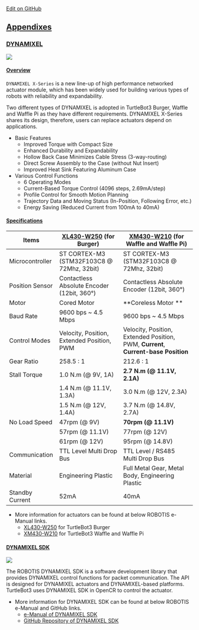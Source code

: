 
[Edit on GitHub](https://github.com/ROBOTIS-GIT/emanual/blob/master/docs/en/platform/turtlebot3/more_info/appendix_dynamixel.md "https://github.com/ROBOTIS-GIT/emanual/blob/master/docs/en/platform/turtlebot3/more_info/appendix_dynamixel.md") 

## [Appendixes](#appendixes "#appendixes")

### [DYNAMIXEL](#appendix-dynamixel "#appendix-dynamixel")

![](/assets/images/platform/turtlebot3/appendix_dynamixel/dynamixel_x.jpg)

#### [Overview](#overview "#overview")

`DYNAMIXEL X-Series` is a new line-up of high performance networked actuator module, which has been widely used for building various types of robots with reliability and expandability.

Two different types of DYNAMIXEL is adopted in TurtleBot3 Burger, Waffle and Waffle Pi as they have different requirements. DYNAMIXEL X-Series shares its design, therefore, users can replace actuators depend on applications.

* Basic Features
	+ Improved Torque with Compact Size
	+ Enhanced Durability and Expandability
	+ Hollow Back Case Minimizes Cable Stress (3-way-routing)
	+ Direct Screw Assembly to the Case (without Nut Insert)
	+ Improved Heat Sink Featuring Aluminum Case
* Various Control Functions
	+ 6 Operating Modes
	+ Current-Based Torque Control (4096 steps, 2.69mA/step)
	+ Profile Control for Smooth Motion Planning
	+ Trajectory Data and Moving Status (In-Position, Following Error, etc.)
	+ Energy Saving (Reduced Current from 100mA to 40mA)

#### [Specifications](#specifications "#specifications")

| Items | [XL430-W250](/docs/en/dxl/x/xl430-w250/ "/docs/en/dxl/x/xl430-w250/") (for Burger) | [XM430-W210](/docs/en/dxl/x/xm430-w210/ "/docs/en/dxl/x/xm430-w210/") (for Waffle and Waffle Pi) |
| --- | --- | --- |
| Microcontroller | ST CORTEX-M3 (STM32F103C8 @ 72Mhz, 32bit) | ST CORTEX-M3 (STM32F103C8 @ 72Mhz, 32bit) |
| Position Sensor | Contactless Absolute Encoder (12bit, 360°) | Contactless Absolute Encoder (12bit, 360°) |
| Motor | Cored Motor | \*\*Coreless Motor \*\* |
| Baud Rate | 9600 bps ~ 4.5 Mbps | 9600 bps ~ 4.5 Mbps |
| Control Modes | Velocity, Position, Extended Position, PWM | Velocity, Position, Extended Position, PWM, **Current**, **Current-base Position** |
| Gear Ratio | 258.5 : 1 | 212.6 : 1 |
| Stall Torque | 1.0 N.m (@ 9V, 1A) | **2.7 N.m (@ 11.1V, 2.1A)** |
|  | 1.4 N.m (@ 11.1V, 1.3A) | 3.0 N.m (@ 12V, 2.3A) |
|  | 1.5 N.m (@ 12V, 1.4A) | 3.7 N.m (@ 14.8V, 2.7A) |
| No Load Speed | 47rpm (@ 9V) | **70rpm (@ 11.1V)** |
|  | 57rpm (@ 11.1V) | 77rpm (@ 12V) |
|  | 61rpm (@ 12V) | 95rpm (@ 14.8V) |
| Communication | TTL Level Multi Drop Bus | TTL Level / RS485 Multi Drop Bus |
| Material | Engineering Plastic | Full Metal Gear, Metal Body, Engineering Plastic |
| Standby Current | 52mA | 40mA |

* More information for actuators can be found at below ROBOTIS e-Manual links.
	+ [XL430-W250](/docs/en/dxl/x/xl430-w250/ "/docs/en/dxl/x/xl430-w250/") for TurtleBot3 Burger
	+ [XM430-W210](/docs/en/dxl/x/xm430-w210/ "/docs/en/dxl/x/xm430-w210/") for TurtleBot3 Waffle and Waffle Pi

#### [DYNAMIXEL SDK](#dynamixel-sdk "#dynamixel-sdk")

![](/assets/images/sw/sdk/dynamixel_sdk/overview/dynamixel_sdk_concept_logo.jpg)

The ROBOTIS DYNAMIXEL SDK is a software development library that provides DYNAMIXEL control functions for packet communication. The API is designed for DYNAMIXEL actuators and DYNAMIXEL-based platforms. TurtleBot3 uses DYNAMIXEL SDK in OpenCR to control the actuator.

* More information for DYNAMIXEL SDK can be found at below ROBOTIS e-Manual and GitHub links.
	+ [e-Manual of DYNAMIXEL SDK](/docs/en/software/dynamixel/dynamixel_sdk/overview/ "/docs/en/software/dynamixel/dynamixel_sdk/overview/")
	+ [GitHub Repository of DYNAMIXEL SDK](https://github.com/ROBOTIS-GIT/DynamixelSDK "https://github.com/ROBOTIS-GIT/DynamixelSDK")


